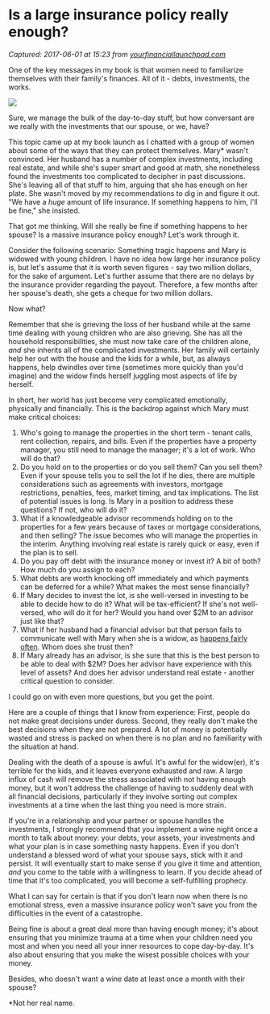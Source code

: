 # Is a large insurance policy really enough?

_Captured: 2017-06-01 at 15:23 from [yourfinanciallaunchpad.com](https://yourfinanciallaunchpad.com/2017/05/is-a-large-insurance-policy-really-enough/?utm_content=buffer3f2e5&utm_medium=social&utm_source=twitter.com&utm_campaign=buffer)_

One of the key messages in my book is that women need to familiarize themselves with their family's finances. All of it - debts, investments, the works.

![](https://i2.wp.com/yourfinanciallaunchpad.com/wp-content/uploads/2017/05/a-toast-1.jpg?w=366&ssl=1)

Sure, we manage the bulk of the day-to-day stuff, but how conversant are we really with the investments that our spouse, or we, have?

This topic came up at my book launch as I chatted with a group of women about some of the ways that they can protect themselves. Mary* wasn't convinced. Her husband has a number of complex investments, including real estate, and while she's super smart and good at math, she nonetheless found the investments too complicated to decipher in past discussions. She's leaving all of that stuff to him, arguing that she has enough on her plate. She wasn't moved by my recommendations to dig in and figure it out. "We have a _huge_ amount of life insurance. If something happens to him, I'll be fine," she insisted.

That got me thinking. Will she really be fine if something happens to her spouse? Is a massive insurance policy enough? Let's work through it.

Consider the following scenario: Something tragic happens and Mary is widowed with young children. I have no idea how large her insurance policy is, but let's assume that it is worth seven figures - say two million dollars, for the sake of argument. Let's further assume that there are no delays by the insurance provider regarding the payout. Therefore, a few months after her spouse's death, she gets a cheque for two million dollars.

Now what?

Remember that she is grieving the loss of her husband while at the same time dealing with young children who are also grieving. She has all the household responsibilities, she must now take care of the children alone, _and_ she inherits all of the complicated investments. Her family will certainly help her out with the house and the kids for a while, but, as always happens, help dwindles over time (sometimes more quickly than you'd imagine) and the widow finds herself juggling most aspects of life by herself.

In short, her world has just become very complicated emotionally, physically and financially. This is the backdrop against which Mary must make critical choices:

  1. Who's going to manage the properties in the short term - tenant calls, rent collection, repairs, and bills. Even if the properties have a property manager, you still need to manage the manager; it's a lot of work. Who will do that?
  2. Do you hold on to the properties or do you sell them? Can you sell them? Even if your spouse tells you to sell the lot if he dies, there are multiple considerations such as agreements with investors, mortgage restrictions, penalties, fees, market timing, and tax implications. The list of potential issues is long. Is Mary in a position to address these questions? If not, who will do it?
  3. What if a knowledgeable advisor recommends holding on to the properties for a few years because of taxes or mortgage considerations, and then selling? The issue becomes who will manage the properties in the interim. Anything involving real estate is rarely quick or easy, even if the plan is to sell.
  4. Do you pay off debt with the insurance money or invest it? A bit of both? How much do you assign to each?
  5. What debts are worth knocking off immediately and which payments can be deferred for a while? What makes the most sense financially?
  6. If Mary decides to invest the lot, is she well-versed in investing to be able to decide how to do it? What will be tax-efficient? If she's not well-versed, who will do it for her? Would you hand over $2M to an advisor just like that?
  7. What if her husband had a financial advisor but that person fails to communicate well with Mary when she is a widow, as [happens fairly often](http://www.cnbc.com/2014/10/10/husbands-gone-widows-part-ways-with-advisors-too.html). Whom does she trust then?
  8. If Mary already has an advisor, is she sure that this is the best person to be able to deal with $2M? Does her advisor have experience with this level of assets? And does her advisor understand real estate - another critical question to consider.

I could go on with even more questions, but you get the point.

Here are a couple of things that I know from experience: First, people do not make great decisions under duress. Second, they really don't make the best decisions when they are not prepared. A lot of money is potentially wasted and stress is packed on when there is no plan and no familiarity with the situation at hand.

Dealing with the death of a spouse is awful. It's awful for the widow(er), it's terrible for the kids, and it leaves everyone exhausted and raw. A large influx of cash will remove the stress associated with not having enough money, but it won't address the challenge of having to suddenly deal with all financial decisions, particularly if they involve sorting out complex investments at a time when the last thing you need is more strain.

If you're in a relationship and your partner or spouse handles the investments, I strongly recommend that you implement a wine night once a month to talk about money: your debts, your assets, your investments and what your plan is in case something nasty happens. Even if you don't understand a blessed word of what your spouse says, stick with it and persist. It will eventually start to make sense if you give it time and attention, _and_ you come to the table with a willingness to learn. If you decide ahead of time that it's too complicated, you will become a self-fulfilling prophecy.

What I can say for certain is that if you don't learn now when there is no emotional stress, even a massive insurance policy won't save you from the difficulties in the event of a catastrophe.

Being fine is about a great deal more than having enough money; it's about ensuring that you minimize trauma at a time when your children need you most and when you need all your inner resources to cope day-by-day. It's also about ensuring that you make the wisest possible choices with your money.

Besides, who doesn't want a wine date at least once a month with their spouse?

*Not her real name.
